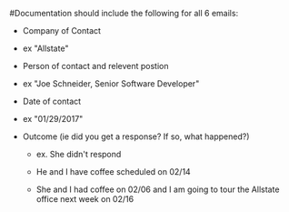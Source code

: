 #Documentation should include the following for all 6 emails:

* Company of Contact
*   ex "Allstate"

* Person of contact and relevent postion 
*   ex "Joe Schneider, Senior Software Developer"

* Date of contact
*   ex "01/29/2017"

* Outcome (ie did you get a response? If so, what happened?)

  *  ex. She didn't respond

  *  He and I have coffee scheduled on 02/14

  *  She and I had coffee on 02/06 and I am going to tour the Allstate office next week on 02/16
